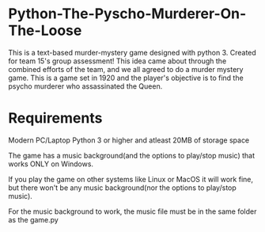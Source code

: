 # Python-The-Pyscho-Murderer-On-The-Loose

This is a text-based murder-mystery game designed with python 3. Created for team 15's group assessment!
This idea came about through the combined efforts of the team, and we all agreed to do a murder mystery game.
This is a game set in 1920 and the player's objective is to find the psycho murderer who assassinated the Queen.


# Requirements 

Modern PC/Laptop
Python 3 or higher
and atleast 20MB of storage space

The game has a music background(and the options to play/stop music) that works ONLY on Windows.
 
If you play the game on other systems like Linux or MacOS it will work fine, but there won't be any music background(nor the options to play/stop music).

For the music background to work, the music file must be in the same folder as the game.py